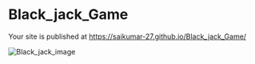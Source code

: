 # Black_jack_Game
Your site is published at https://saikumar-27.github.io/Black_jack_Game/



![Black_jack_image](https://user-images.githubusercontent.com/77429211/148925228-a95be9db-6750-4ebb-ba3f-bb90092e4bca.png)

